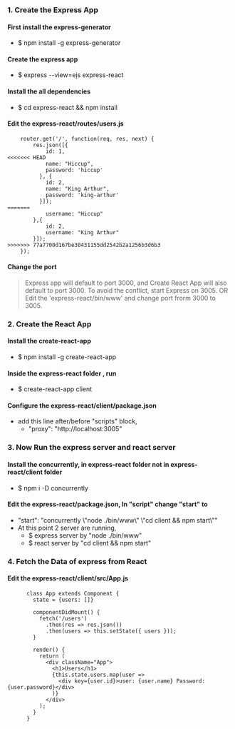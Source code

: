 
### 1. Create the Express App
#### First install the express-generator
- $ npm install -g express-generator

#### Create the express app
- $ express --view=ejs express-react
    
#### Install the all dependencies
- $ cd express-react && npm install
    
#### Edit the express-react/routes/users.js
    
```
    router.get('/', function(req, res, next) {
        res.json([{
            id: 1,
<<<<<<< HEAD
            name: "Hiccup",
            password: 'hiccup'
          }, {
            id: 2,
            name: "King Arthur",
            password: 'king-arthur'
          }]);
=======
       	    username: "Hiccup"
        },{
       	    id: 2,
       	    username: "King Arthur"
        }]);
>>>>>>> 77a7700d167be30431155dd2542b2a1256b3d6b3
    });
```
     
#### Change the port 
> Express app will default to port 3000, and Create React App will also default to port 3000.
> To avoid the conflict, start Express on 3005. 
> OR Edit the 'express-react/bin/www' and change port frorm 3000 to 3005.
    
### 2. Create the React App    
#### Install the create-react-app
- $ npm install -g create-react-app
   
#### Inside the express-react folder , run
- $ create-react-app client
   
#### Configure the express-react/client/package.json  
- add this line after/before "scripts" block, 
  -  "proxy": "http://localhost:3005"
   
### 3. Now Run the express server and react server
#### Install the concurrently, in express-react folder not in express-react/client folder
- $ npm i -D concurrently

#### Edit the express-react/package.json, In "script" change "start" to 
- "start": "concurrently \\"node ./bin/www\\"   \\"cd client &amp;&amp; npm start\\""
- At this point 2 server are running,
  - $ express server by "node ./bin/www"
  - $ react server by "cd client &amp;&amp; npm start"
        
### 4. Fetch the Data of express from React
#### Edit the express-react/client/src/App.js 
     
```
      class App extends Component {
        state = {users: []}
     
        componentDidMount() {
          fetch('/users')
            .then(res => res.json())
            .then(users => this.setState({ users }));
        }
      
        render() {
          return (
            <div className="App">
              <h1>Users</h1>
              {this.state.users.map(user =>
                <div key={user.id}>user: {user.name} Password: {user.password}</div>
              )}
            </div>
          );
        }
      }
```


      
